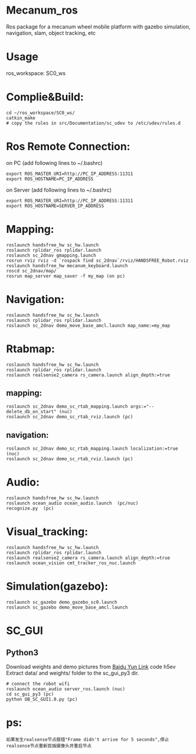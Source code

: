 # Mecanum_ros
Ros package for a mecanum wheel mobile platform with gazebo simulation, navigation, slam, object tracking, etc

# Usage
ros_workspace: SC0_ws

# Complie&Build:

	cd ~/ros_workspace/SC0_ws/
	catkin_make
	# copy the rules in src/Documentation/sc_udev to /etc/udev/rules.d
	
# Ros Remote Connection:

on PC (add following lines to ~/.bashrc)

	export ROS_MASTER_URI=http://PC_IP_ADDRESS:11311
	export ROS_HOSTNAME=PC_IP_ADDRESS
	
on Server (add following lines to ~/.bashrc)

	export ROS_MASTER_URI=http://PC_IP_ADDRESS:11311
	export ROS_HOSTNAME=SERVER_IP_ADDRESS

# Mapping:

	roslaunch handsfree_hw sc_hw.launch
	roslaunch rplidar_ros rplidar.launch
	roslaunch sc_2dnav gmapping.launch
	rosrun rviz rviz -d `rospack find sc_2dnav`/rviz/HANDSFREE_Robot.rviz
	roslaunch handsfree_hw mecanum_keyboard.launch
	roscd sc_2dnav/map/
	rosrun map_server map_saver -f my_map (on pc)

# Navigation:

	roslaunch handsfree_hw sc_hw.launch
	roslaunch rplidar_ros rplidar.launch
	roslaunch sc_2dnav demo_move_base_amcl.launch map_name:=my_map

# Rtabmap:

	roslaunch handsfree_hw sc_hw.launch
	roslaunch rplidar_ros rplidar.launch
	roslaunch realsense2_camera rs_camera.launch align_depth:=true

## mapping:

	roslaunch sc_2dnav demo_sc_rtab_mapping.launch args:="--delete_db_on_start" (nuc)
	roslaunch sc_2dnav demo_sc_rtab_rviz.launch (pc)

## navigation:

	roslaunch sc_2dnav demo_sc_rtab_mapping.launch localization:=true (nuc)
	roslaunch sc_2dnav demo_sc_rtab_rviz.launch (pc)

# Audio:

	roslaunch handsfree_hw sc_hw.launch
	roslaunch ocean_audio ocean_audio.launch  (pc/nuc)   
	recognize.py  (pc)

# Visual_tracking:

	roslaunch handsfree_hw sc_hw.launch
	roslaunch rplidar_ros rplidar.launch
	roslaunch realsense2_camera rs_camera.launch align_depth:=true
	roslaunch ocean_vision cmt_tracker_ros_nuc.launch

# Simulation(gazebo):

	roslaunch sc_gazebo demo_gazebo_sc0.launch
	roslaunch sc_gazebo demo_move_base_amcl.launch
	
# SC_GUI
## Python3
Download weights and demo pictures from [Baidu Yun Link](https://pan.baidu.com/s/1T7QvCqoxyCtAedOI4d67PA) code h5ev
Extract data/ and weights/ folder to the sc_gui_py3 dir.
	
	# connect the robot wifi
	roslaunch ocean_audio server_ros.launch (nuc)
	cd sc_gui_py3 (pc)
	python OB_SC_GUI1.0.py (pc)

# ps:
	如果发生realsense节点报错"Frame didn't arrive for 5 seconds",停止realsense节点重新拔插摄像头并重启节点
